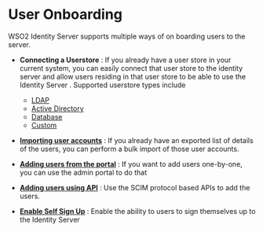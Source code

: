 # User Onboarding

WSO2 Identity Server supports multiple ways of on boarding users to the server.

* **Connecting a Userstore** : If you already have a user store in your current system, you can easily connect that
 user store to the identity server and allow users residing in that user store to be able to use the Identity Server
. Supported userstore types include 
    * [LDAP](connect-ldap-userstore.md) 
    * [Active Directory](connect-active-directory-userstore.md)
    * [Database](connect-database-userstore.md)
    * [Custom](connect-custom-userstore.md)

* **[Importing user accounts](user-bulk-import.md)** : If you already have an exported list of details of the users, you can perform a
 bulk
 import of those user accounts.
 
* **[Adding users from the portal](user-add.md)** : If you want to add users one-by-one, you can use the admin portal to do
 that 

* **[Adding users using API](../../develop/rest-api-reference)** : Use the SCIM protocol based APIs to add the users. 

* **[Enable Self Sign Up](user-sign-up.md)** : Enable the ability to users to sign themselves up to the Identity Server   
 